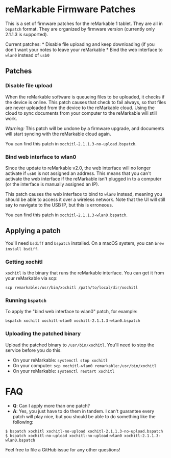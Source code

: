 # reMarkable Firmware Patches

This is a set of firmware patches for the reMarkable 1 tablet. They are all in `bspatch` format. They are organized by firmware version (currently only 2.1.1.3 is supported).

Current patches:
    * Disable file uploading and keep downloading (if you don't want your notes to leave your reMarkable
    * Bind the web interface to `wlan0` instead of `usb0`

## Patches

### Disable file upload

When the reMarkable software is queueing files to be uploaded, it checks if the device is online. This patch causes that check to fail always, so that files are never uploaded from the device to the reMarkable cloud. Using the cloud to sync documents from your computer to the reMarkable will still work.

*Warning:* This patch will be undone by a firmware upgrade, and documents will start syncing with the reMarkable cloud again.

You can find this patch in `xochitl-2.1.1.3-no-upload.bspatch`.

### Bind web interface to wlan0

Since the update to reMarkable v2.0, the web interface will no longer activate if `usb0` is not assigned an address. This means that you can't activate the web interface if the reMarkable isn't plugged in to a computer (or the interface is manually assigned an IP).

This patch causes the web interface to bind to `wlan0` instead, meaning you should be able to access it over a wireless network. Note that the UI will still say to navigate to the USB IP, but this is erroneous.

You can find this patch in `xochitl-2.1.1.3-wlan0.bspatch`.

## Applying a patch

You'll need `bsdiff` and `bspatch` installed. On a macOS system, you can `brew install bsdiff`.

### Getting xochitl

`xochitl` is the binary that runs the reMarkable interface. You can get it from your reMarkable via scp:

```
scp remarkable:/usr/bin/xochitl /path/to/local/dir/xochitl
```

### Running `bspatch`

To apply the "bind web interface to wlan0" patch, for example:

```
bspatch xochitl xochitl-wlan0 xochitl-2.1.1.3-wlan0.bspatch
```

### Uploading the patched binary

Upload the patched binary to `/usr/bin/xochitl`. You'll need to stop the service before you do this.

* On your reMarkable: `systemctl stop xochitl`
* On your computer: `scp xochitl-wlan0 remarkable:/usr/bin/xochitl`
* On your reMarkable: `systemctl restart xochitl`

# FAQ

* **Q**: Can I apply more than one patch?
* **A**: Yes, you just have to do them in tandem. I can't guarantee every patch will play nice, but you should be able to do something like the following:

```
$ bspatch xochitl xochitl-no-upload xochitl-2.1.1.3-no-upload.bspatch
$ bspatch xochitl-no-upload xochitl-no-upload-wlan0 xochitl-2.1.1.3-wlan0.bspatch
```

Feel free to file a GitHub issue for any other questions!